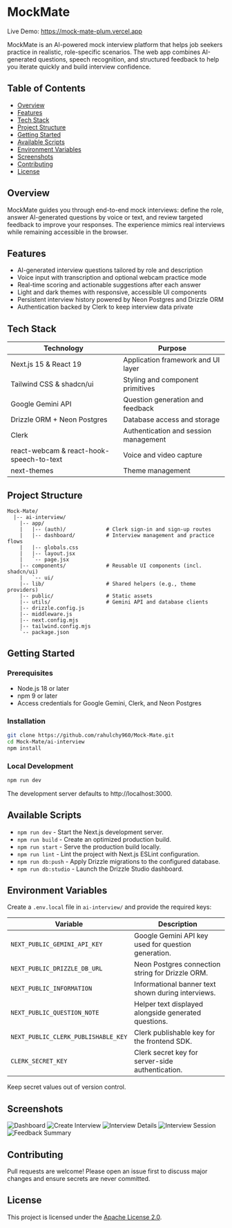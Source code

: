 # MockMate

Live Demo: https://mock-mate-plum.vercel.app

MockMate is an AI-powered mock interview platform that helps job seekers practice in realistic, role-specific scenarios. The web app combines AI-generated questions, speech recognition, and structured feedback to help you iterate quickly and build interview confidence.

## Table of Contents
- [Overview](#overview)
- [Features](#features)
- [Tech Stack](#tech-stack)
- [Project Structure](#project-structure)
- [Getting Started](#getting-started)
- [Available Scripts](#available-scripts)
- [Environment Variables](#environment-variables)
- [Screenshots](#screenshots)
- [Contributing](#contributing)
- [License](#license)

## Overview
MockMate guides you through end-to-end mock interviews: define the role, answer AI-generated questions by voice or text, and review targeted feedback to improve your responses. The experience mimics real interviews while remaining accessible in the browser.

## Features
- AI-generated interview questions tailored by role and description
- Voice input with transcription and optional webcam practice mode
- Real-time scoring and actionable suggestions after each answer
- Light and dark themes with responsive, accessible UI components
- Persistent interview history powered by Neon Postgres and Drizzle ORM
- Authentication backed by Clerk to keep interview data private

## Tech Stack
| Technology | Purpose |
| --- | --- |
| Next.js 15 & React 19 | Application framework and UI layer |
| Tailwind CSS & shadcn/ui | Styling and component primitives |
| Google Gemini API | Question generation and feedback |
| Drizzle ORM + Neon Postgres | Database access and storage |
| Clerk | Authentication and session management |
| react-webcam & react-hook-speech-to-text | Voice and video capture |
| next-themes | Theme management |

## Project Structure
```text
Mock-Mate/
  |-- ai-interview/
    |-- app/
    |   |-- (auth)/             # Clerk sign-in and sign-up routes
    |   |-- dashboard/          # Interview management and practice flows
    |   |-- globals.css
    |   |-- layout.jsx
    |   `-- page.jsx
    |-- components/             # Reusable UI components (incl. shadcn/ui)
    |   `-- ui/
    |-- lib/                    # Shared helpers (e.g., theme providers)
    |-- public/                 # Static assets
    |-- utils/                  # Gemini API and database clients
    |-- drizzle.config.js
    |-- middleware.js
    |-- next.config.mjs
    |-- tailwind.config.mjs
    `-- package.json
```

## Getting Started
### Prerequisites
- Node.js 18 or later
- npm 9 or later
- Access credentials for Google Gemini, Clerk, and Neon Postgres

### Installation
```bash
git clone https://github.com/rahulchy960/Mock-Mate.git
cd Mock-Mate/ai-interview
npm install
```

### Local Development
```bash
npm run dev
```
The development server defaults to http://localhost:3000.

## Available Scripts
- `npm run dev` - Start the Next.js development server.
- `npm run build` - Create an optimized production build.
- `npm run start` - Serve the production build locally.
- `npm run lint` - Lint the project with Next.js ESLint configuration.
- `npm run db:push` - Apply Drizzle migrations to the configured database.
- `npm run db:studio` - Launch the Drizzle Studio dashboard.

## Environment Variables
Create a `.env.local` file in `ai-interview/` and provide the required keys:

| Variable | Description |
| --- | --- |
| `NEXT_PUBLIC_GEMINI_API_KEY` | Google Gemini API key used for question generation. |
| `NEXT_PUBLIC_DRIZZLE_DB_URL` | Neon Postgres connection string for Drizzle ORM. |
| `NEXT_PUBLIC_INFORMATION` | Informational banner text shown during interviews. |
| `NEXT_PUBLIC_QUESTION_NOTE` | Helper text displayed alongside generated questions. |
| `NEXT_PUBLIC_CLERK_PUBLISHABLE_KEY` | Clerk publishable key for the frontend SDK. |
| `CLERK_SECRET_KEY` | Clerk secret key for server-side authentication. |

Keep secret values out of version control.

## Screenshots
![Dashboard](Images/1.png)
![Create Interview](Images/2.png)
![Interview Details](Images/3.png)
![Interview Session](Images/4.png)
![Feedback Summary](Images/5.png)

## Contributing
Pull requests are welcome! Please open an issue first to discuss major changes and ensure secrets are never committed.

## License
This project is licensed under the [Apache License 2.0](LICENSE).
